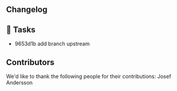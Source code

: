 ## Changelog

## 🧰 Tasks
- 9653d1b add branch upstream


## Contributors
We'd like to thank the following people for their contributions:
Josef Andersson